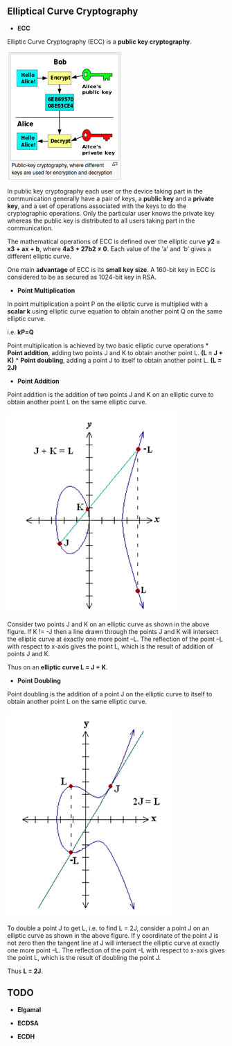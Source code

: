 ## Elliptical Curve Cryptography


* **ECC**

Elliptic Curve Cryptography (ECC) is a **public key cryptography**. 

![ScreenShot](/images/publickey.png)

In public key cryptography each user or the device taking part in the communication generally have a pair of keys, a **public key** and a **private key**, and a set of operations associated with the keys to do the cryptographic operations. Only the particular user knows the private key whereas the public key is distributed to all users taking part in the communication.

The mathematical operations of ECC is defined over the elliptic curve **y2 = x3 + ax + b**, where **4a3 + 27b2 ≠ 0**. Each value of the ‘a’ and ‘b’ gives a different elliptic curve.

One main **advantage** of ECC is its **small key size**. A 160-bit key in ECC is considered to be as secured as 1024-bit key in RSA.


* **Point Multiplication**

In point multiplication a point P on the elliptic curve is multiplied with a **scalar k** using elliptic curve equation to obtain another point Q on the same elliptic curve.

i.e. **kP=Q**

Point multiplication is achieved by two basic elliptic curve operations
    * **Point addition**, adding two points J and K to obtain another point L.
      **(L = J + K)**
    * **Point doubling**, adding a point J to itself to obtain another point L.
      **(L = 2J)**


* **Point Addition**

Point addition is the addition of two points J and K on an elliptic curve to obtain another point L on the same elliptic curve.

![ScreenShot](/images/pointadd.png)

Consider two points J and K on an elliptic curve as shown in the above figure. If K != -J then a line drawn through the points J and K will intersect the elliptic curve at exactly one more point –L. The reflection of the point –L with respect to x-axis gives the point L, which is the result of addition of points J and K.

Thus on an **elliptic curve L = J + K**.


* **Point Doubling**

Point doubling is the addition of a point J on the elliptic curve to itself to obtain another point L on the same elliptic curve.

![ScreenShot](/images/pointmult.png)

To double a point J to get L, i.e. to find L = 2J, consider a point J on an elliptic curve as shown in the above figure. If y coordinate of the point J is not zero then the tangent line at J will intersect the elliptic curve at exactly one more point –L. The reflection of the point –L with respect to x-axis gives the point L, which is the result of doubling the point J.

Thus **L = 2J**.


## TODO

* **Elgamal**

* **ECDSA**

* **ECDH**
